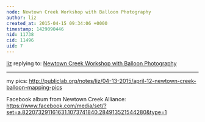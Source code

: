 ```yaml
---
node: Newtown Creek Workshop with Balloon Photography
author: liz
created_at: 2015-04-15 09:34:06 +0000
timestamp: 1429090446
nid: 11738
cid: 11496
uid: 7
---
```




[liz](../profile/liz) replying to: [Newtown Creek Workshop with Balloon Photography](../notes/nameiswillis/04-02-2015/newtown-creek-workshop-with-balloon-photography)

----
my pics: http://publiclab.org/notes/liz/04-13-2015/april-12-newtown-creek-balloon-mapping-pics

Facebook album from Newtown Creek Alliance: https://www.facebook.com/media/set/?set=a.822073291161631.1073741840.284913521544280&type=1